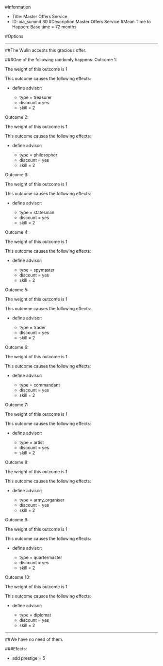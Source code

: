 #Information
 - Title: Master Offers Service
 - ID: xia_summit.30
#Description
Master Offers Service
#Mean Time to Happen:
Base time = 72 months

#Options

___
##The Wulin accepts this gracious offer.

###One of the following randomly happens:
Outcome 1:

The weight of this outcome is 1

This outcome causes the following effects:<ul><li>define advisor:</li><ul><li>type = treasurer</li><li>discount = yes</li><li>skill = 2</li></ul></ul>
Outcome 2:

The weight of this outcome is 1

This outcome causes the following effects:<ul><li>define advisor:</li><ul><li>type = philosopher</li><li>discount = yes</li><li>skill = 2</li></ul></ul>
Outcome 3:

The weight of this outcome is 1

This outcome causes the following effects:<ul><li>define advisor:</li><ul><li>type = statesman</li><li>discount = yes</li><li>skill = 2</li></ul></ul>
Outcome 4:

The weight of this outcome is 1

This outcome causes the following effects:<ul><li>define advisor:</li><ul><li>type = spymaster</li><li>discount = yes</li><li>skill = 2</li></ul></ul>
Outcome 5:

The weight of this outcome is 1

This outcome causes the following effects:<ul><li>define advisor:</li><ul><li>type = trader</li><li>discount = yes</li><li>skill = 2</li></ul></ul>
Outcome 6:

The weight of this outcome is 1

This outcome causes the following effects:<ul><li>define advisor:</li><ul><li>type = commandant</li><li>discount = yes</li><li>skill = 2</li></ul></ul>
Outcome 7:

The weight of this outcome is 1

This outcome causes the following effects:<ul><li>define advisor:</li><ul><li>type = artist</li><li>discount = yes</li><li>skill = 2</li></ul></ul>
Outcome 8:

The weight of this outcome is 1

This outcome causes the following effects:<ul><li>define advisor:</li><ul><li>type = army_organiser</li><li>discount = yes</li><li>skill = 2</li></ul></ul>
Outcome 9:

The weight of this outcome is 1

This outcome causes the following effects:<ul><li>define advisor:</li><ul><li>type = quartermaster</li><li>discount = yes</li><li>skill = 2</li></ul></ul>
Outcome 10:

The weight of this outcome is 1

This outcome causes the following effects:<ul><li>define advisor:</li><ul><li>type = diplomat</li><li>discount = yes</li><li>skill = 2</li></ul></ul>

___
##We have no need of them.

###Efects:<ul><li>add prestige = 5</li></ul>
